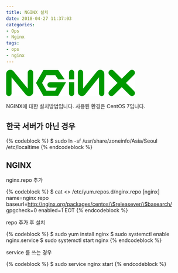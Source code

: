 ```yaml
---
title: NGINX 설치
date: 2018-04-27 11:37:03
categories:
- Ops
- Nginx
tags:
- ops
- nginx
---
```

![](/images/nginx/nginx.png)

NGINX에 대한 설치방법입니다.
사용된 환경은 CentOS 7입니다.

## 한국 서버가 아닌 경우

{% codeblock %}
    $ sudo ln -sf /usr/share/zoneinfo/Asia/Seoul /etc/localtime
{% endcodeblock %}

## NGINX

nginx.repo 추가

{% codeblock %}
    $ cat <<EOT >> /etc/yum.repos.d/nginx.repo
    [nginx]
    name=nginx repo
    baseurl=http://nginx.org/packages/centos/\$releasever/\$basearch/
    gpgcheck=0
    enabled=1
    EOT
{% endcodeblock %}

repo 추가 후 설치

{% codeblock %}
    $ sudo yum install nginx
    $ sudo systemctl enable nginx.service
    $ sudo systemctl start nginx
{% endcodeblock %}

service 를 쓰는 경우

{% codeblock %}
    $ sudo service nginx start
{% endcodeblock %}